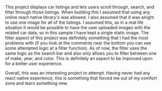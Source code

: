 This project displays car listings and lets users scroll through, search, and filter through those listings. 
When building this I assumed that using any online react native library's was allowed. I also assumed that it was alright to use one image for all of the listings. I assumed this, as in a real life situation it would be possible to have the user uploaded images with the related car data, so in this sample I have kept a single static image. 
The filter aspect of this project was definitely something that I had the most problems with (if you look at the comments near the bottom you can see some attempted logic at a filter function). As of now, the filter uses the same logic as the search bar and also only allows you to filter between one of make, year, and color. This is definitely an aspect to be improved upon for a better user experience. 

Overall, this was an interesting project to attempt. Having never had any react native experience, this is something that forced me out of my comfort zone and learn something new. 